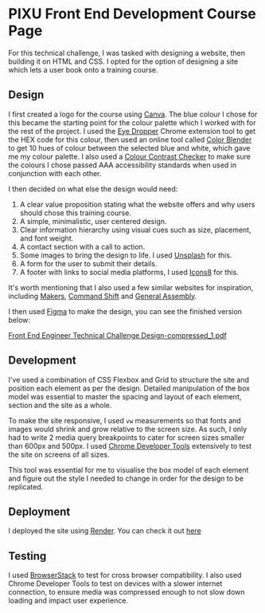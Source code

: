 # PIXU Front End Development Course Page

For this technical challenge, I was tasked with designing a website, then building it on HTML and CSS.
I opted for the option of designing a site which lets a user book onto a training course. 

## Design

I first created a logo for the course using [Canva](https://www.canva.com/). The blue colour I chose for this became the starting point for the colour palette which I worked with for the rest of the project. I used the [Eye Dropper](https://eyedropper.org/) Chrome extension tool to get the HEX code for this colour, then used an online tool called [Color Blender](https://meyerweb.com/eric/tools/color-blend/#:::hex) to get 10 hues of colour between the selected blue and white, which gave me my colour palette. I also used a [Colour Contrast Checker](https://colourcontrast.cc/) to make sure the colours I chose passed AAA accessibility standards when used in conjunction with each other.

I then decided on what else the design would need:

1. A clear value proposition stating what the website offers and why users should chose this training course.
2. A simple, minimalistic, user centered design.
3. Clear information hierarchy using visual cues such as size, placement, and font weight.
4. A contact section with a call to action.
5. Some images to bring the design to life. I used [Unsplash](https://unsplash.com/) for this.
6. A form for the user to submit their details.
7. A footer with links to social media platforms, I used [Icons8](https://icons8.com/icons) for this.

It's worth mentioning that I also used a few similar websites for inspiration, including [Makers](https://makers.tech/), [Command Shift](https://www.commandshift.co/) and [General Assembly](https://generalassemb.ly/education/front-end-web-development/london).

I then used [Figma](https://www.figma.com/) to make the design, you can see the finished version below:

[Front End Engineer Technical Challenge Design-compressed_1.pdf](https://github.com/josenymad/front-end-engineer-technical-challenge/files/13207313/Front.End.Engineer.Technical.Challenge.Design-compressed_1.pdf)

## Development

I've used a combination of CSS Flexbox and Grid to structure the site and position each element as per the design. Detailed manipulation of the box model was essential to master the spacing and layout of each element, section and the site as a whole.

To make the site responsive, I used `vw` measurements so that fonts and images would shrink and grow relative to the screen size. As such, I only had to write 2 media query breakpoints to cater for screen sizes smaller than 600px and 500px. I used [Chrome Developer Tools](https://developer.chrome.com/docs/devtools/) extensively to test the site on screens of all sizes.

This tool was essential for me to visualise the box model of each element and figure out the style I needed to change in order for the design to be replicated.

## Deployment

I deployed the site using [Render](https://render.com/). You can check it out [here](https://front-end-engineer-technical-challenge.onrender.com/) 

## Testing

I used [BrowserStack](https://www.browserstack.com/) to test for cross browser compatibility. I also used Chrome Developer Tools to test on devices with a slower internet connection, to ensure media was compressed enough to not slow down loading and impact user experience.